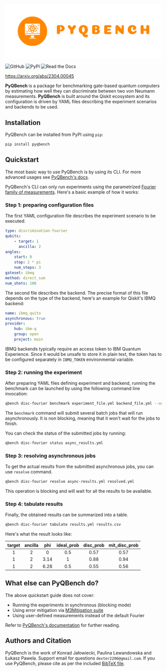 ![Logo](https://raw.githubusercontent.com/iitis/pyqbench/master/docs/source/_static/logo.png)

![GitHub](https://img.shields.io/github/license/iitis/PyQBench)
![PyPI](https://img.shields.io/pypi/v/pyqbench)
![Read the Docs](https://img.shields.io/readthedocs/pyqbench)

https://arxiv.org/abs/2304.00045

**PyQBench** is a package for benchmarking gate-based quantum computers by estimating how well they can discriminate between two von Neumann measurements.  **PyQBench** is built around the Qiskit ecosystem and its configuration is driven by YAML files describing the experiment scenarios and backends to be used.

## Installation

PyQBench can be installed from PyPI using `pip`:

```bash
pip install pyqbench
```

## Quickstart

The most basic way to use PyQBench is by using its CLI. For more advanced usages see [PyQBench's docs](https://pyqbench.readthedocs.io/en/latest/notebooks/Example%2001%20discriminating%20measurements%20in%20Hadamard%20basis.html).

PyQBench's CLI can only run experiments using the parametrized [Fourier family of measurements](https://pyqbench.readthedocs.io/en/latest/reference/fourier.html#qbench.fourier.FourierComponents). Here's a basic example of how it works:

### Step 1: preparing configuration files

The first YAML configuration file describes the experiment scenario to be executed:

```yml
type: discrimination-fourier
qubits:
    - target: 1
      ancilla: 2
angles:
    start: 0
    stop: 2 * pi
    num_steps: 3
gateset: ibmq
method: direct_sum
num_shots: 100
```
The second file describes the backend. The precise format of this file depends on the type of the backend, here's an example for Qiskit's IBMQ backend:

```yml
name: ibmq_quito
asynchronous: true
provider:
    hub: ibm-q
    group: open
    project: main
```
IBMQ backends typically require an access token to IBM Quantum Experience. Since it would be unsafe
to store it in plain text, the token has to be configured separately in ``IBMQ_TOKEN`` environmental variable.

### Step 2: running the experiment
After preparing YAML files defining experiment and backend, running the benchmark can be launched by using the following command line invocation:
```bash
qbench disc-fourier benchmark experiment_file.yml backend_file.yml --output async_results.yml
```

The `benchmark` command will submit several batch jobs that will run asynchronously. It is non blocking, meaning that it won't wait for the jobs to finish.

You can check the status of the submitted jobs by running:

```bash
qbench disc-fourier status async_results.yml
```

### Step 3: resolving asynchronous jobs
To get the actual results from the submitted asynchronous jobs, you can use `resolve` command.
```bash
qbench disc-fourier resolve async-results.yml resolved.yml
```

This operation is blocking and will wait for all the results to be available.

### Step 4: tabulate results

Finally, the obtained results can be summarized into a table.
```bash
qbench disc-fourier tabulate results.yml results.csv
```

Here's what the result looks like:

| target      | ancilla     | phi           | ideal_prob      | disc_prob     | mit_disc_prob   |
| :----:      | :----:      |  :----:       | :----:          |    :----:     |         :----:  |
| 1           | 2           | 0             | 0.5             | 0.57          | 0.57            |
| 1           | 2           | 3.14          | 1               | 0.88          | 0.94            |
| 1           | 2           | 6.28          | 0.5             | 0.55          | 0.56            |


## What else can PyQBench do?

The above quickstart guide does not cover:

- Running the experiments in synchronous (blocking mode)
- Using error mitigation via [M3Mitigation suite](https://qiskit.org/ecosystem/mthree/stubs/mthree.M3Mitigation.html)
- Using user-defined measurements instead of the default Fourier

Refer to [PyQBench's documentation](https://qiskit.org/ecosystem/mthree/stubs/mthree.M3Mitigation.html) for further reading.

## Authors and Citation

PyQBench is the work of Konrad Jałowiecki, Paulina Lewandowska and Łukasz Pawela.
Support email for questions ``dexter2206@gmail.com``.
If you use PyQBench, please cite as per the included [BibTeX file](https://github.com/iitis/PyQBench/tree/pl/readme/pyqbench.bib
).
